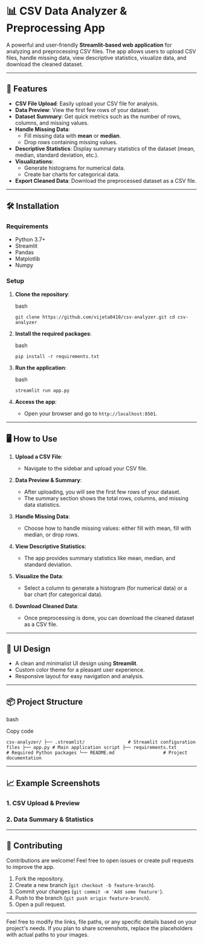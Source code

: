 📊 CSV Data Analyzer & Preprocessing App
========================================

A powerful and user-friendly **Streamlit-based web application** for analyzing and preprocessing CSV files. The app allows users to upload CSV files, handle missing data, view descriptive statistics, visualize data, and download the cleaned dataset.

* * * * *

🚀 Features
-----------

-   **CSV File Upload**: Easily upload your CSV file for analysis.
-   **Data Preview**: View the first few rows of your dataset.
-   **Dataset Summary**: Get quick metrics such as the number of rows, columns, and missing values.
-   **Handle Missing Data**:
    -   Fill missing data with **mean** or **median**.
    -   Drop rows containing missing values.
-   **Descriptive Statistics**: Display summary statistics of the dataset (mean, median, standard deviation, etc.).
-   **Visualizations**:
    -   Generate histograms for numerical data.
    -   Create bar charts for categorical data.
-   **Export Cleaned Data**: Download the preprocessed dataset as a CSV file.

* * * * *

🛠️ Installation
----------------

### Requirements

-   Python 3.7+
-   Streamlit
-   Pandas
-   Matplotlib
-   Numpy

### Setup

1.  **Clone the repository**:

    bash

    `git clone https://github.com/vijeta0410/csv-analyzer.git
    cd csv-analyzer`

2.  **Install the required packages**:

    bash

    `pip install -r requirements.txt`

3.  **Run the application**:

    bash

    `streamlit run app.py`

4.  **Access the app**:

    -   Open your browser and go to `http://localhost:8501`.

* * * * *

🖥️ How to Use
--------------

1.  **Upload a CSV File**:

    -   Navigate to the sidebar and upload your CSV file.
2.  **Data Preview & Summary**:

    -   After uploading, you will see the first few rows of your dataset.
    -   The summary section shows the total rows, columns, and missing data statistics.
3.  **Handle Missing Data**:

    -   Choose how to handle missing values: either fill with mean, fill with median, or drop rows.
4.  **View Descriptive Statistics**:

    -   The app provides summary statistics like mean, median, and standard deviation.
5.  **Visualize the Data**:

    -   Select a column to generate a histogram (for numerical data) or a bar chart (for categorical data).
6.  **Download Cleaned Data**:

    -   Once preprocessing is done, you can download the cleaned dataset as a CSV file.

* * * * *

🎨 UI Design
------------

-   A clean and minimalist UI design using **Streamlit**.
-   Custom color theme for a pleasant user experience.
-   Responsive layout for easy navigation and analysis.

* * * * *

📦 Project Structure
--------------------

bash

Copy code

`csv-analyzer/
├── .streamlit/                # Streamlit configuration files
├── app.py # Main application script
├── requirements.txt           # Required Python packages
└── README.md                  # Project documentation`

* * * * *

📈 Example Screenshots
----------------------

### 1\. CSV Upload & Preview

### 2\. Data Summary & Statistics

* * * * *

🤝 Contributing
---------------

Contributions are welcome! Feel free to open issues or create pull requests to improve the app.

1.  Fork the repository.
2.  Create a new branch (`git checkout -b feature-branch`).
3.  Commit your changes (`git commit -m 'Add some feature'`).
4.  Push to the branch (`git push origin feature-branch`).
5.  Open a pull request.

* * * * *

Feel free to modify the links, file paths, or any specific details based on your project's needs. If you plan to share screenshots, replace the placeholders with actual paths to your images.
